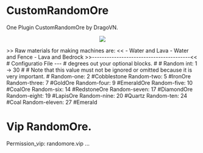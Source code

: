 # CustomRandomOre
One Plugin CustomRandomOre by DragoVN.
<p align="center">
  <img src="https://www.tynker.com/minecraft/api/block?id=578a8c1065e4f2ce648b4567&w=400&h=400&width=400&height=400&mode=contain&format=jpg&quality=75&cache=1m&v=1468697616"/>
</p>
>> Raw materials for making machines are: <<
- Water and Lava
- Water and Fence
- Lava and Bedrock
>>----------------------------------------<<
# Configuratio File
---
# degrees out your optional blocks. #
# Random int: 1 -> 30 #
# Note that this value must not be ignored or omitted because it is very important. #
Random-one: 2 #Cobblestone
Random-two: 5 #IronOre
Random-three: 7 #GoldOre
Random-four: 9 #EmeraldOre
Random-five: 10 #CoalOre
Random-six: 14 #RedstoneOre
Random-seven: 17 #DiamondOre
Random-eight: 19 #LapisOre
Random-nine: 20 #Quartz
Random-ten: 24 #Coal
Random-eleven: 27 #Emerald

# Vip RandomOre. #
Permission_vip: randomore.vip
...
